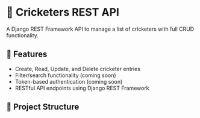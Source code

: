 # 🏏 Cricketers REST API

A Django REST Framework API to manage a list of cricketers with full CRUD functionality.

## 🚀 Features

- Create, Read, Update, and Delete cricketer entries
- Filter/search functionality (coming soon)
- Token-based authentication (coming soon)
- RESTful API endpoints using Django REST Framework

## 📁 Project Structure

